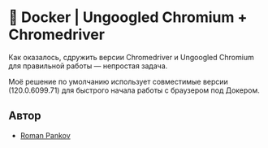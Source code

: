 # 🐳 Docker | Ungoogled Chromium + Chromedriver

Как оказалось, сдружить версии Chromedriver и Ungoogled Chromium для правильной работы — непростая задача.

Моё решение по умолчанию использует совместимые версии (120.0.6099.71) для быстрого начала работы с браузером под Докером. 

## Автор

- [Roman Pankov](https://github.com/extpankov)
